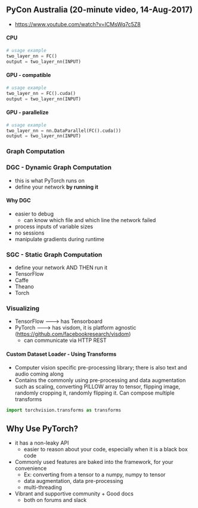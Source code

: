 ## PyCon Australia (20-minute video, 14-Aug-2017)  
- https://www.youtube.com/watch?v=ICMsWq7c5Z8

#### CPU
```python
# usage example
two_layer_nn = FC()
output = two_layer_nn(INPUT)
```

#### GPU - compatible
```python
# usage example
two_layer_nn = FC().cuda()
output = two_layer_nn(INPUT)
```

#### GPU - parallelize
```python
# usage example
two_layer_nn = nn.DataParallel(FC().cuda())
output = two_layer_nn(INPUT)
```
### Graph Computation

### DGC - Dynamic Graph Computation
- this is what PyTorch runs on
- define your network **by running it**

#### Why DGC
- easier to debug
  - can know which file and which line the network failed
- process inputs of variable sizes
- no sessions
- manipulate gradients during runtime


### SGC - Static Graph Computation
- define your network AND THEN run it
- TensorFlow
- Caffe
- Theano
- Torch

### Visualizing
- TensorFlow --->  has Tensorboard
- PyTorch ---> has visdom, it is platform agnostic (https://github.com/facebookresearch/visdom)
  - can communicate via HTTP REST

#### Custom Dataset Loader - Using Transforms
- Computer vision specific pre-processing library; there is also text and audio coming along 
- Contains the commonly using pre-processing and data augmentation such as scaling, converting PILLOW array to tensor, flipping image, randomly cropping it, randomly flipping it.  Can compose multiple transforms

```python
import torchvision.transforms as transforms
```

## Why Use PyTorch?
- it has a non-leaky API
  - easier to reason about your code, especially when it is a black box code 
- Commonly used features are baked into the framework, for your convenience
  - Ex:  converting from a tensor to a numpy, numpy to tensor
  - data augmentation, data pre-processing
  - multi-threading
- Vibrant and supportive community + Good docs
  - both on forums and slack 
